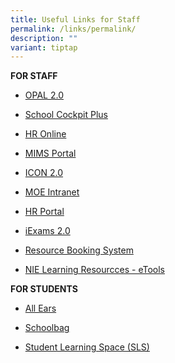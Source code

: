 ```yaml
---
title: Useful Links for Staff
permalink: /links/permalink/
description: ""
variant: tiptap
---
```

<p><strong>FOR STAFF</strong></p><ul data-tight="true" class="tight"><li><p><a href="https://idm.opal2.moe.edu.sg/" rel="noopener noreferrer nofollow" target="_blank">OPAL 2.0</a></p></li><li><p><a href="https://schoolcockpit.moe.gov.sg/" rel="noopener noreferrer nofollow" target="_blank">School Cockpit Plus</a></p></li><li><p><a href="https://intranet.moe.gov.sg/hronline/Pages/Home.aspx" rel="noopener noreferrer nofollow" target="_blank">HR Online</a></p></li><li><p><a href="https://idp.mims.moe.gov.sg/nidp/app/login" rel="noopener noreferrer nofollow" target="_blank">MIMS Portal</a></p></li><li><p><a href="https://workspace.google.com/dashboard" rel="noopener noreferrer nofollow" target="_blank">ICON 2.0</a></p></li><li><p><a href="https://intranet.moe.gov.sg" rel="noopener noreferrer nofollow" target="_blank">MOE Intranet</a></p></li><li><p><a href="https://www.hrp.gov.sg/" rel="noopener noreferrer nofollow" target="_blank">HR Portal</a></p></li><li><p><a href="https://iexams.seab.gov.sg/login" rel="noopener noreferrer nofollow" target="_blank">iExams 2.0</a></p></li><li><p><a href="https://rbs.avero-tech.com/" rel="noopener noreferrer nofollow" target="_blank">Resource Booking System</a></p></li><li><p><a href="https://learn.nie.edu.sg/etoolsNIE/default.aspx" rel="noopener noreferrer nofollow" target="_blank">NIE Learning Resourcces - eTools</a></p></li></ul><p><strong>FOR STUDENTS</strong></p><ul><li><p><a href="https://forms.moe.edu.sg/auth" rel="noopener noreferrer nofollow" target="_blank">All Ears</a></p></li><li><p><a href="https://schoolbag.sg/" rel="noopener noreferrer nofollow" target="_blank">Schoolbag</a></p></li><li><p><a href="https://www.learning.moe.edu.sg/sls/index.html" rel="noopener noreferrer nofollow" target="_blank">Student Learning Space (SLS)</a></p></li></ul><p></p>